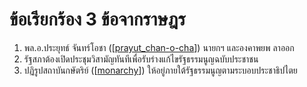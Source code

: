 # ข้อเรียกร้อง 3 ข้อจากราษฎร

1. พล.อ.ประยุทธ์ จันทร์โอชา ([[prayut_chan-o-cha]]) นายกฯ และองคาพยพ ลาออก
2. รัฐสภาต้องเปิดประชุมวิสามัญทันทีเพื่อรับร่างแก้ไขรัฐธรรมนูญฉบับประชาชน
3. ปฏิรูปสถาบันกษัตริย์ ([[monarchy]]) ให้อยู่ภายใต้รัฐธรรมนูญตามระบอบประชาธิปไตย

[//begin]: # "Autogenerated link references for markdown compatibility"
[prayut_chan-o-cha]: prayut_chan-o-cha "ประยุทธ์ จันทร์โอชา"
[monarchy]: monarchy "สถาบันกษัตริย์"
[//end]: # "Autogenerated link references"